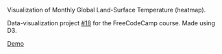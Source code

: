 Visualization of Monthly Global Land-Surface Temperature (heatmap).

Data-visualization project
<a href="https://www.freecodecamp.org/learn/data-visualization/data-visualization-projects/visualize-data-with-a-heat-map">#18</a>
for the FreeCodeCamp course. Made using D3.

<a href="https://usamaa18.github.io/data-visualization/heat-map/index.html">Demo</a>